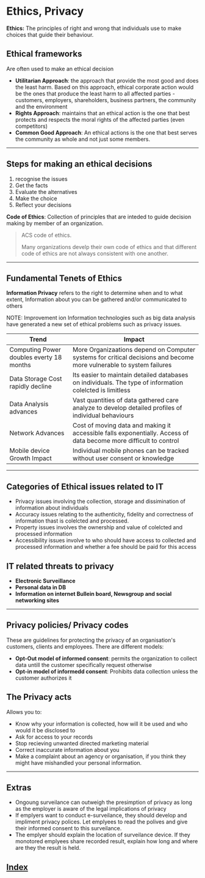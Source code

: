 # Ethics, Privacy

__Ethics:__ The principles of right and wrong that individuals use to make choices that guide their behaviour.

## Ethical frameworks

Are often used to make an ethical decision

- __Utilitarian Approach__: the approach that provide the most good and does the least harm. Based on this approach, ethical corporate action would be the ones that produce the least harm to all affected parties - customers, employers, shareholders, business partners, the community and the environment
- __Rights Approach__: maintains that an ethical action is the one that best protects and respects the moral rights of the affected parties (even competitors)
- __Common Good Approach__: An ethical actions is the one that best serves the community as whole and not just some members.

---

## Steps for making an ethical decisions

1. recognise the issues
1. Get the facts
1. Evaluate the alternatives
1. Make the choice
1. Reflect your decisions

__Code of Ethics__: Collection of principles that are inteded to guide decision making by member of an organization.

> ACS code of ethics.
>
> Many organizations develp their own code of ethics and that different code of ethics are not always consistent with one another.
---

## Fundamental __Tenets of Ethics__

__Information Privacy__ refers to the right to determine when and to what extent, Information about you can be gathered and/or communicated to others

NOTE: Improvement ion Information technologies such as big data analysis have generated a new set of ethical problems such as privacy issues.

|Trend|Impact|
|---|---|
|Computing Power doubles everty 18 months|More Organizaations depend on Computer systems for critical decisions and become more vulnerable to system failures|
|Data Storage Cost rapidly decline|Its easier to maintain detailed databases on individuals. The type of information colelcted is limitless|
|Data Analysis advances|Vast quantities of data gathered care analyze to develop detailed profiles of individual behaviours|
|Network Advances|Cost of moving data and making it accessible falls exponentially. Access of data become more difficult to control|
|Mobile device Growth Impact|Individual mobile phones can be tracked without user consent or knowledge|

---

## Categories of Ethical issues related to IT

- Privacy issues involving the collection, storage and dissimination of information about individuals
- Accuracy issues relating to the authenticity, fidelity and correctness of information thast is colelcted and processed.
- Property issues involves the ownership and value of colelcted and processed information
- Accessibility issues involve to who should have access to collected and processed information and whether a fee should be paid for this access

## IT related threats to privacy

- __Electronic Surveillance__
- __Personal data in DB__ 
- __Information on internet Bullein board, Newsgroup and social networking sites__

---

## Privacy policies/ Privacy codes

These are guidelines for protecting the privacy of an organisation's customers, clients and employees. There are different models:

- __Opt-Out model of informed consent__: permits the organization to collect data untill the customer specifically request otherwise
- __Opt-in model of informedd consent__: Prohibits data collection unless the customer authorizes it

## The Privacy acts

Allows you to:

- Know why your information is collected, how will it be used and who would it be disclosed to
- Ask for access to your records
- Stop recieving unwanted directed marketing material
- Correct inaccurate information about you
- Make a complaint about an agency or organisation, if you think they might have mishandled your personal information.

---

## Extras

- Ongoung surveilance can outweigh the presimption of privacy as long as the employer is aware of the legal implications of privacy
- If emplyers want to conduct e-surveilance, they should develop and impliment privacy polices. Let emplyees to read the polives and give their informed consent to this surveilance.
- The emplyer should explain the location of surveilance device. If they monotored emplyees share recorded result, explain how long and where are they the result is held.

## [__Index__](../index.md)